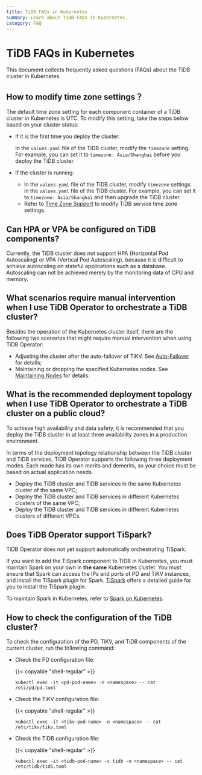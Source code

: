 ```yaml
---
title: TiDB FAQs in Kubernetes
summary: Learn about TiDB FAQs in Kubernetes.
category: FAQ
---
```


# TiDB FAQs in Kubernetes

This document collects frequently asked questions (FAQs) about the TiDB cluster in Kubernetes.

## How to modify time zone settings？

The default time zone setting for each component container of a TiDB cluster in Kubernetes is UTC. To modify this setting, take the steps below based on your cluster status:

* If it is the first time you deploy the cluster:

    In the `values.yaml` file of the TiDB cluster, modify the `timezone` setting. For example, you can set it to `timezone: Asia/Shanghai` before you deploy the TiDB cluster.

* If the cluster is running:

    * In the `values.yaml` file of the TiDB cluster, modify `timezone` settings in the `values.yaml` file of the TiDB cluster. For example, you can set it to `timezone: Asia/Shanghai` and then upgrade the TiDB cluster.
    * Refer to [Time Zone Support](/dev/how-to/configure/time-zone.md) to modify TiDB service time zone settings.

## Can HPA or VPA be configured on TiDB components?

Currently, the TiDB cluster does not support HPA (Horizontal Pod Autoscaling) or VPA (Vertical Pod Autoscaling), because it is difficult to achieve autoscaling on stateful applications such as a database. Autoscaling can not be achieved merely by the monitoring data of CPU and memory.

## What scenarios require manual intervention when I use TiDB Operator to orchestrate a TiDB cluster?

Besides the operation of the Kubernetes cluster itself, there are the following two scenarios that might require manual intervention when using TiDB Operator:

* Adjusting the cluster after the auto-failover of TiKV. See [Auto-Failover](/dev/tidb-in-kubernetes/maintain/auto-failover.md) for details;
* Maintaining or dropping the specified Kubernetes nodes. See [Maintaining Nodes](/dev/tidb-in-kubernetes/maintain/kubernetes-node.md) for details.

## What is the recommended deployment topology when I use TiDB Operator to orchestrate a TiDB cluster on a public cloud?

To achieve high availability and data safety, it is recommended that you deploy the TiDB cluster in at least three availability zones in a production environment.

In terms of the deployment topology relationship between the TiDB cluster and TiDB services, TiDB Operator supports the following three deployment modes. Each mode has its own merits and demerits, so your choice must be based on actual application needs.

* Deploy the TiDB cluster and TiDB services in the same Kubernetes cluster of the same VPC;
* Deploy the TiDB cluster and TiDB services in different Kubernetes clusters of the same VPC;
* Deploy the TiDB cluster and TiDB services in different Kubernetes clusters of different VPCs.

## Does TiDB Operator support TiSpark?

TiDB Operator does not yet support automatically orchestrating TiSpark.

If you want to add the TiSpark component to TiDB in Kubernetes, you must maintain Spark on your own in **the same** Kubernetes cluster. You must ensure that Spark can access the IPs and ports of PD and TiKV instances, and install the TiSpark plugin for Spark. [TiSpark](/dev/reference/tispark/userguide.md#deploy-tispark-on-existing-spark-cluster) offers a detailed guide for you to install the TiSpark plugin.

To maintain Spark in Kubernetes, refer to [Spark on Kubernetes](http://spark.apache.org/docs/latest/running-on-kubernetes.html).

## How to check the configuration of the TiDB cluster?

To check the configuration of the PD, TiKV, and TiDB components of the current cluster, run the following command:

* Check the PD configuration file:

    {{< copyable "shell-regular" >}}

    ```shell
    kubectl exec -it <pd-pod-name> -n <namespace> -- cat /etc/pd/pd.toml
    ```

* Check the TiKV configuration file:

    {{< copyable "shell-regular" >}}

    ```shell
    kubectl exec -it <tikv-pod-name> -n <namespace> -- cat /etc/tikv/tikv.toml
    ```

* Check the TiDB configuration file:

    {{< copyable "shell-regular" >}}

    ```shell
    kubectl exec -it <tidb-pod-name> -c tidb -n <namespace> -- cat /etc/tidb/tidb.toml
    ```
